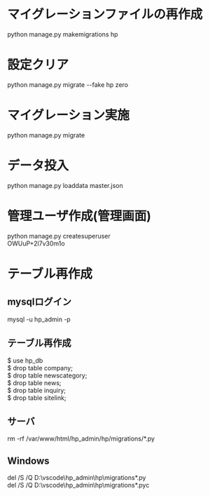 # マイグレーションファイルの再作成
python manage.py makemigrations hp
# 設定クリア
python manage.py migrate --fake hp zero
# マイグレーション実施
python manage.py migrate

# データ投入
python manage.py loaddata master.json

# 管理ユーザ作成(管理画面)
python manage.py createsuperuser<br>
OWUuP+2l7v30m1o

# テーブル再作成
## mysqlログイン
mysql -u hp_admin -p

## テーブル再作成
$ use hp_db
<br>
$ drop table company;
<br>
$ drop table newscategory;
<br>
$ drop table news;
<br>
$ drop table inquiry;
<br>
$ drop table sitelink;

## サーバ
rm -rf /var/www/html/hp_admin/hp/migrations/*.py

## Windows
del /S /Q D:\vscode\hp_admin\hp\migrations\*.py<br>
del /S /Q D:\vscode\hp_admin\hp\migrations\*.pyc